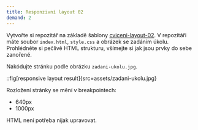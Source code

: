 ```yaml
---
title: Responzivní layout 02
demand: 2
---
```


Vytvořte si repozitář na základě šablony [cviceni-layout-02](https://github.com/Czechitas-podklady-WEB/cviceni-layout-02). V repozitáři máte soubor `index.html`, `style.css` a obrázek se zadáním úkolu. Prohlédněte si pečlivě HTML strukturu, všímejte si jak jsou prvky do sebe zanořené.

Nakódujte stránku podle obrázku `zadani-ukolu.jpg`.

::fig[responsive layout result]{src=assets/zadani-ukolu.jpg}

Rozložení stránky se mění v breakpointech:

- 640px
- 1000px

HTML není potřeba nijak upravovat.
